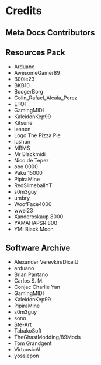 # Credits

## Meta Docs Contributors

## Resources Pack

- Arduano
- AwesomeGamer89
- B00ie23
- BKB10
- BoogerBorg
- Colin_Rafael_Alcala_Perez
- ETOT
- GamingMIDI
- KaleidonKep99
- Kitsune
- lennon
- Logo The Pizza Pie
- lushun
- MBMS
- Mr Blackmidi
- Nico de Tepez
- ooo 0000
- Paku 15000
- PipiraMine
- RedSlimeballYT
- s0m3guy
- umbry
- WoofFace4000
- wwei23
- Xanderoskaup 8000
- YAMAHAPSR 800
- YMI Black Moon

## Software Archive

- Alexander Verevkin/DixelU
- arduano
- Brian Pantano
- Carlos S. M.
- Conjac Charlie Yan
- GamingMIDI
- KaleidonKep99
- PipiraMine
- s0m3guy
- sono
- Ste-Art
- TabakoSoft
- TheGhastModding/89Mods
- Tom Grandgent
- VirtuosicAI
- yossiepon
